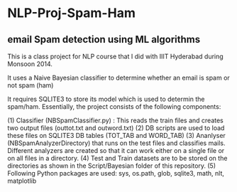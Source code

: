 NLP-Proj-Spam-Ham
=================

email Spam detection using ML algorithms
----------------------------------------
This is a class project for NLP course that I did with IIIT Hyderabad during Monsoon 2014.

It uses a Naive Bayesian classifier to determine whether an email is spam or not spam (ham)

It requires SQLITE3 to store its model which is used to determin the spam/ham. Essentially, the project consists of the following components:

(1) Classifier (NBSpamClassifier.py) : This reads the train files and creates two output files (outtot.txt and outword.txt)
(2) DB scripts are used to load these files on SQLITE3 DB tables (TOT_TAB and WORD_TAB)
(3) Ananlyser (NBSpamAnalyzerDirectory) that runs on the test files and classifies mails. Different analyzers are created so that it can work either on a single file or on all files in a directory.
(4) Test and Train datasets are to be stored on the directories as shown in the Script/Bayesian folder of this repository.
(5) Following Python packages are used: sys, os.path, glob, sqlite3, math, nlt, matplotlib
